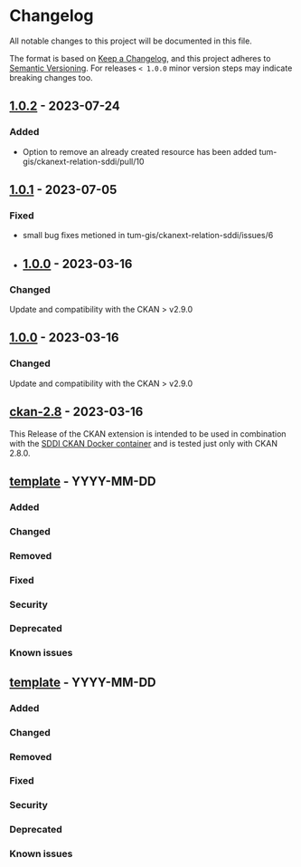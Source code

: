 # Changelog

All notable changes to this project will be documented in this file.

The format is based on [Keep a Changelog](https://keepachangelog.com/en/1.0.0/),
and this project adheres to [Semantic Versioning](https://semver.org/spec/v2.0.0.html).
For releases `< 1.0.0` minor version steps may indicate breaking changes too.

## [1.0.2](https://github.com/tum-gis/ckanext-relation-sddi/releases/tag/1.0.2) - 2023-07-24
### Added
- Option to remove an already created resource has been added tum-gis/ckanext-relation-sddi/pull/10

## [1.0.1](https://github.com/tum-gis/ckanext-relation-sddi/releases/tag/1.0.1) - 2023-07-05
### Fixed
- small bug fixes metioned in tum-gis/ckanext-relation-sddi/issues/6

- ## [1.0.0](https://github.com/tum-gis/ckanext-relation-sddi/releases/tag/1.0.0) - 2023-03-16
### Changed
Update and compatibility with the CKAN > v2.9.0

## [1.0.0](https://github.com/tum-gis/ckanext-relation-sddi/releases/tag/1.0.0) - 2023-03-16
### Changed
Update and compatibility with the CKAN > v2.9.0

## [ckan-2.8](https://github.com/tum-gis/ckanext-relation-sddi/releases/tag/ckan-2.8) - 2023-03-16

This Release of the CKAN extension is intended to be used in combination with the [SDDI CKAN Docker container](https://github.com/tum-gis/SDDI-CKAN-Docker) and is tested just only with CKAN 2.8.0.

## [template] - YYYY-MM-DD

### Added

### Changed

### Removed

### Fixed

### Security

### Deprecated

### Known issues

## [template] - YYYY-MM-DD

### Added

### Changed

### Removed

### Fixed

### Security

### Deprecated

### Known issues

[Unreleased]: https://github.com/tum-gis/ckan-docker/compare/0.0.5...HEAD
[1.0.2]: https://github.com/tum-gis/ckan-docker/compare/1.0.1...1.0.2
[1.0.1]: https://github.com/tum-gis/ckan-docker/compare/1.0.0...1.0.1
[1.0.0]: https://github.com/tum-gis/ckan-docker/compare/0.0.5...1.0.0
[0.0.5]: https://github.com/tum-gis/ckan-docker/compare/0.0.4...0.0.5
[0.0.4]: https://github.com/tum-gis/ckan-docker/compare/0.0.3...0.0.4
[0.0.3]: https://github.com/tum-gis/ckan-docker/compare/0.0.2...0.0.3
[0.0.2]: https://github.com/tum-gis/ckan-docker/compare/0.0.1...0.0.2
[0.0.1]: https://github.com/tum-gis/ckan-docker/releases/tag/0.0.1
[template]: https://keepachangelog.com/en/1.0.0/
